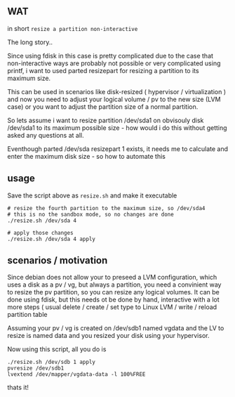 ## WAT
in short `resize a partition non-interactive`

The long story..

Since using fdisk in this case is pretty complicated due to the case that non-interactive ways are probably not possible or very complicated using printf, i want to used parted resizepart for resizing a partition to its maximum size.

This can be used in scenarios like disk-resized ( hypervisor / virtualization ) and now you need to adjust your logical volume / pv to the new size (LVM case) or you want to adjust the partition size of a normal partition.

So lets assume i want to resize partition /dev/sda1 on obvisouly disk /dev/sda1 to its maximum possible size - how would i do this without getting asked any questions at all.

Eventhough parted /dev/sda resizepart 1 exists, it needs me to calculate and enter the maximum disk size - so how to automate this

## usage 
Save the script above as `resize.sh` and make it executable
    
    # resize the fourth partition to the maximum size, so /dev/sda4
    # this is no the sandbox mode, so no changes are done
    ./resize.sh /dev/sda 4

    # apply those changes
    ./resize.sh /dev/sda 4 apply

## scenarios / motivation

Since debian does not allow your to preseed a LVM configuration, which uses a disk as a pv / vg, but always a partition, you need a convinient way to resize the pv partition, so you can resize any logical volumes. It can be done using fdisk, but this needs ot be done by hand, interactive with a lot more steps ( usual delete / create / set type to Linux LVM / write / reload partition table 

Assuming your pv / vg is created on /dev/sdb1 named vgdata and the LV to resize is named data and you resized your disk using your hypervisor.

Now using this script, all you do is

    ./resize.sh /dev/sdb 1 apply
    pvresize /dev/sdb1
    lvextend /dev/mapper/vgdata-data -l 100%FREE

thats it!
